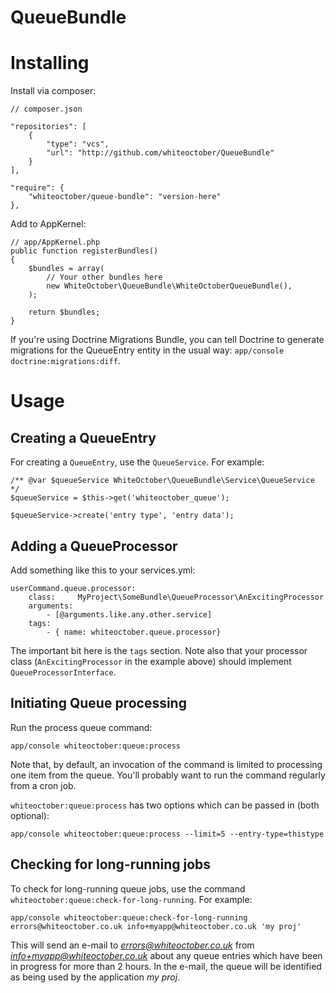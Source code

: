 QueueBundle
===========

# Installing

Install via composer:

    // composer.json

    "repositories": [
        {
            "type": "vcs",
            "url": "http://github.com/whiteoctober/QueueBundle"
        }
    ],

    "require": {
        "whiteoctober/queue-bundle": "version-here"
    },

Add to AppKernel:

    // app/AppKernel.php
    public function registerBundles()
    {
        $bundles = array(
            // Your other bundles here
            new WhiteOctober\QueueBundle\WhiteOctoberQueueBundle(),
        );

        return $bundles;
    }

If you're using Doctrine Migrations Bundle, you can tell Doctrine to generate migrations for the QueueEntry entity in the usual way: `app/console doctrine:migrations:diff`.

# Usage

## Creating a QueueEntry

For creating a `QueueEntry`, use the `QueueService`.  For example:

    /** @var $queueService WhiteOctober\QueueBundle\Service\QueueService  */
    $queueService = $this->get('whiteoctober_queue');

    $queueService->create('entry type', 'entry data');

## Adding a QueueProcessor

Add something like this to your services.yml:

    userCommand.queue.processor:
        class:     MyProject\SomeBundle\QueueProcessor\AnExcitingProcessor
        arguments:
            - [@arguments.like.any.other.service]
        tags:
            - { name: whiteoctober.queue.processor}

The important bit here is the `tags` section.  Note also that your processor class (`AnExcitingProcessor` in the example above) should implement `QueueProcessorInterface`.

## Initiating Queue processing

Run the process queue command:

    app/console whiteoctober:queue:process

Note that, by default, an invocation of the command is limited to processing one item from the queue.  You'll probably want to run the command regularly from a cron job.

`whiteoctober:queue:process` has two options which can be passed in (both optional):

    app/console whiteoctober:queue:process --limit=5 --entry-type=thistype

## Checking for long-running jobs

To check for long-running queue jobs, use the command `whiteoctober:queue:check-for-long-running`.  For example:

    app/console whiteoctober:queue:check-for-long-running errors@whiteoctober.co.uk info+myapp@whiteoctober.co.uk 'my proj'

This will send an e-mail to *errors@whiteoctober.co.uk* from *info+myapp@whiteoctober.co.uk* about any queue entries which have been in progress for more than 2 hours.  In the e-mail, the queue will be identified as being used by the application *my proj*.
